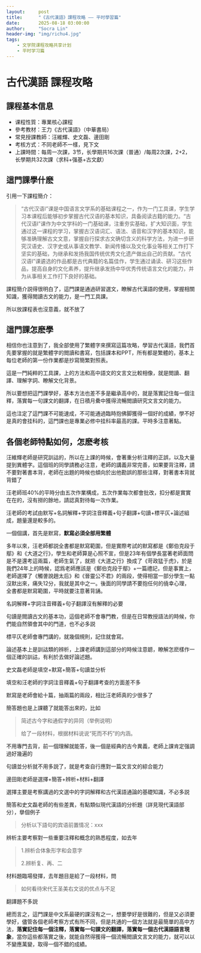 ```yaml
---
layout:     post
title:      "《古代漢語》課程攻略 —— 平时學習篇"
date:       2025-08-18 03:00:00
author:     "Socra Lin"
header-img: "img/richu4.jpg"
tags:
    - 文学院课程攻略共享计划
    - 平时学习篇
---
```


# 古代漢語 課程攻略

## 課程基本信息

- 课程性質：專業核心課程
- 參考教材：王力《古代漢語》（中華書局）
- 常見授課教師：汪維輝、史文磊、邊田剛
- 考核方式：不同老師不一樣，見下文
- 上課時間：每周一次課，3节，长學期共16次課（普通）/每周2次課，2+2，长學期共32次課（求科+强基+古文獻）



## 這門課學什麽

引用一下課程簡介：

> “古代汉语I”课是中国语言文学系的基础课程之一，作为一门工具课，学生学习本课程后能够初步掌握古代汉语的基本知识，具备阅读古籍的能力。“古代汉语I”课作为中文学科的一门基础课，注重夯实基础，扩大知识面，学生通过这一课程的学习，掌握古汉语词汇、语法、语音和汉字的基本知识，能够准确理解古文文意，掌握自行探求古文确切含义的科学方法，为进一步研究汉语史、汉字史或从事语文教学、新闻传播以及文化事业等相关工作打下坚实的基础，为继承和发扬我国传统优秀文化遗产做出自己的贡献。“古代汉语I”课遴选的作品都是古代典籍的名篇佳作，学生通过诵读、研习这些作品，提高自身的文化素养，提升继承发扬中华优秀传统语言文化的能力，并为从事相关工作打下良好的基础。

課程簡介説得很明白了，這門課是通過研習選文，瞭解古代漢語的使用，掌握相關知識，獲得閲讀古文的能力，是一門工具課。

所以放課程表也沒意義，就不放了



## 這門課怎麽學

相信你也注意到了，我全部使用了繁體字來撰寫這篇攻略，學習古代漢語，我們首先要掌握的就是繁體字的閲讀和書寫，包括課本和PPT，所有都是繁體的，基本上每位老師的第一份作業都是抄寫簡繁對照表。

這是一門純粹的工具課，上的方法和高中語文的文言文比較相像，就是閲讀、翻譯、理解字詞、瞭解文化背景。

所以要想把這門課學好，基本方法也差不多是繼承高中的，就是落實記住每一個注釋，落實每一句課文的翻譯，在日積月纍中獲得流暢閲讀研究文言文的能力。

這也注定了這門課不可能速成，不可能通過臨時抱佛脚獲得一個好的成績，學不好是真的會挂科的，這門課也是專業必修中挂科率最高的課。平時多注意著點。



## 各個老師特點如何，怎麽考核

汪維輝老師是研究訓詁的，所以在上課的時候，會著重分析注釋的正誤，以及大量提到異體字。這個班的同學請務必注意，老師的講義非常完善，如果要背注釋，請不要對著書本背，老師在出題的時候也傾向於出他勘誤的那些注釋，對著書本背就背錯了

汪老師班40%的平時分由五次作業構成，五次作業每次都會批改，扣分都是實實在在的，沒有撈的餘地，請認真對待每一次作業。

汪老師的考試由默写+名詞解釋+字詞注音釋義+句子翻譯+句讀+標平仄+論述組成，題量還是較多的。

一個個講，首先是默寫，**默寫必須全部用繁體**

多年以來，汪老師都説全書都是默寫範圍，但是實際考試的默寫都是《鄭伯克段于鄢》和《大道之行》，學生和老師算是心照不宣，但是23年有個學長當著老師面問是不是還考這兩篇，老師生氣了，就把《大道之行》換成了《苛政猛于虎》，於是我們24年上的時候，認爲老師應該是《鄭伯克段于鄢》+一篇禮記，但是事實上，老師選擇了《觸詟說趙太后》和《晉靈公不君》的兩段，使得相當一部分學生一點沒默出來，痛失12分，我就是其中之一。後面的同學請不要抱任何的僥幸心理，全書都是默寫範圍，平時就要注意著背誦。

名詞解釋+字詞注音釋義+句子翻譯沒有解釋的必要

句讀是閲讀古文的基本功，這個老師不會專門教，但是在日常教授語法的時候，你們能自然領會其中的門道，也不必多説

標平仄老師會專門講的，就幾個規則，記住就會寫。

論述基本上是訓詁類的辨析，上課老師講到這部分的時候注意聼，瞭解怎麽樣作一個正確的訓詁，有利於去做好論述題。



史文磊老師是填空+默寫+簡答+句讀並分析

填空和汪老師的字詞注音釋義+句子翻譯考查的方面差不多

默寫是老師會給十篇，抽兩篇的兩段，相比汪老師真的少很多了

簡答題也是上課聽了就能答出來的，比如

> 简述古今字和通假字的异同（举例说明）
>
> 给了一段材料，根据材料说说“死而不朽”的内涵。

不用專門去背，前一個理解就能答，後一個是經典的古今異義，老師上課肯定强調過好幾遍的

句讀並分析就不用多説了，就是考查自行應對一篇文言文的綜合能力



邊田剛老師是選擇+簡答+辨析+材料+翻譯

選擇主要是考察講過的文選中的字詞解釋和古代漢語通論的基礎知識，不必多説

簡答和史文磊老師的有些差異，有點類似現代漢語的分析題（詳見現代漢語部分），擧個例子

> 分析以下語句的宾语前置情况：xxx

辨析主要考察對一些重要注釋和概念的熟悉程度，如去年

> 1.辨析合体象形字和会意字 
>
> 2.辨析复、再、二

材料題臨場發揮，去年題目是給了一段材料，問

> 如何看待宋代王圣美右文说的优点与不足

翻譯題不多説



總而言之，這門課是中文系最硬的課沒有之一，想要學好是很難的，但是又必須要學好，儘管各個老師考察方式有所不同，但是共通的一個方法就是最簡單的高中方法，**落實記住每一個注釋，落實每一句課文的翻譯，落實每一個古代漢語語言現象**，當你這些都落實之後，就能自然得獲得一個流暢閲讀文言文的能力，就可以以不變應萬變，取得一個不錯的成績。

